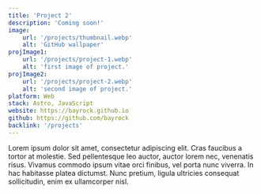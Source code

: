 ```yaml
---
title: 'Project 2'
description: 'Coming soon!'
image:
    url: '/projects/thumbnail.webp'
    alt: 'GitHub wallpaper'
projImage1:
    url: '/projects/project-1.webp'
    alt: 'first image of project.'
projImage2:
    url: '/projects/project-2.webp'
    alt: 'second image of project.'
platform: Web
stack: Astro, JavaScript
website: https://bayrock.github.io
github: https://github.com/bayrock
backlink: '/projects'
---
```


Lorem ipsum dolor sit amet, consectetur adipiscing elit. Cras faucibus a tortor at molestie. Sed pellentesque leo auctor, auctor lorem nec, venenatis risus. Vivamus commodo ipsum vitae orci finibus, vel porta nunc viverra. In hac habitasse platea dictumst. Nunc pretium, ligula ultricies consequat sollicitudin, enim ex ullamcorper nisl.
